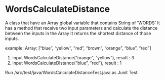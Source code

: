 # WordsCalculateDistance
A class that have an Array global variable that contains String of 'WORDS'
It has a method that receive two input parameters and calculate the distance between the inputs in the Array
It returns the shortest distance of those inputs.

example:
Array: [“blue”, “yellow”, “red”, “brown”, “orange”, “blue”, “red”]
1. input WordsCalculateDistance(“orange”, “yellow”), result : 3
2. input WordsCalculateDistance(“blue”, “red”), result : 1

Run /src/test/java/WordsCalculateDistanceTest.java as Junit Test
